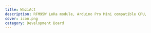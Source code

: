 ```yaml
---
title: WaziAct
description: RFM95W LoRa module, Arduino Pro Mini compatible CPU, 
cover: icon.png
category: Development Board
---
```

